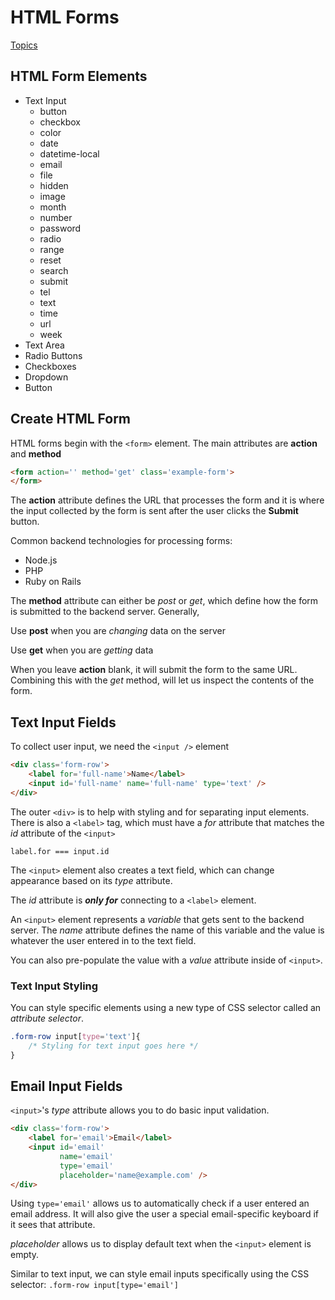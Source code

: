 # HTML Forms
[Topics](../README.md)

## HTML Form Elements
- Text Input
    - button
    - checkbox
    - color
    - date
    - datetime-local
    - email
    - file
    - hidden
    - image
    - month
    - number
    - password
    - radio
    - range
    - reset
    - search
    - submit
    - tel
    - text
    - time
    - url
    - week
- Text Area
- Radio Buttons
- Checkboxes
- Dropdown
- Button

## Create HTML Form

HTML forms begin with the `<form>` element. The main attributes are **action** and **method**

```HTML
<form action='' method='get' class='example-form'>
</form>
```

The **action** attribute defines the URL that processes the form and it is where the input collected by the form is sent after the user clicks the **Submit** button. 

Common backend technologies for processing forms:
- Node.js
- PHP
- Ruby on Rails

The **method** attribute can either be *post* or *get*, which define how the form is submitted to the backend server. Generally,

Use **post** when you are *changing* data on the server

Use **get** when you are *getting* data

When you leave **action** blank, it will submit the form to the same URL. Combining this with the *get* method, will let us inspect the contents of the form.

## Text Input Fields

To collect user input, we need the `<input />` element

```HTML
<div class='form-row'>
    <label for='full-name'>Name</label>
    <input id='full-name' name='full-name' type='text' />
</div>
```

The outer `<div>` is to help with styling and for separating input elements. There is also a `<label>` tag, which must have a *for* attribute that matches the *id* attribute of the `<input>` 

    label.for === input.id

The `<input>` element also creates a text field, which can change appearance based on its *type* attribute.

The *id* attribute is ***only for*** connecting to a `<label>` element.

An `<input>` element represents a *variable* that gets sent to the backend server. The *name* attribute defines the name of this variable and the value is whatever the user entered in to the text field.

You can also pre-populate the value with a *value* attribute inside of `<input>`.

### Text Input Styling

You can style specific elements using a new type of CSS selector called an *attribute selector*.

```CSS
.form-row input[type='text']{
    /* Styling for text input goes here */
}
```

## Email Input Fields

`<input>`'s *type* attribute allows you to do basic input validation. 

```HTML
<div class='form-row'>
    <label for='email'>Email</label>
    <input id='email'
           name='email'
           type='email'
           placeholder='name@example.com' />
</div>
```

Using `type='email'` allows us to automatically check if a user entered an email address. It will also give the user a special email-specific keyboard if it sees that attribute.

*placeholder* allows us to display default text when the `<input>` element is empty. 

Similar to text input, we can style email inputs specifically using the CSS selector: `.form-row input[type='email']`


